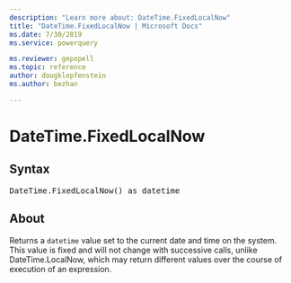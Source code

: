 ```yaml
---
description: "Learn more about: DateTime.FixedLocalNow"
title: "DateTime.FixedLocalNow | Microsoft Docs"
ms.date: 7/30/2019
ms.service: powerquery

ms.reviewer: gepopell
ms.topic: reference
author: dougklopfenstein
ms.author: bezhan

---
```

# DateTime.FixedLocalNow

## Syntax

<pre>
DateTime.FixedLocalNow() as datetime
</pre>
  
## About  
Returns a `datetime` value set to the current date and time on the system. This value is fixed and will not change with successive calls, unlike DateTime.LocalNow, which may return different values over the course of execution of an expression.

